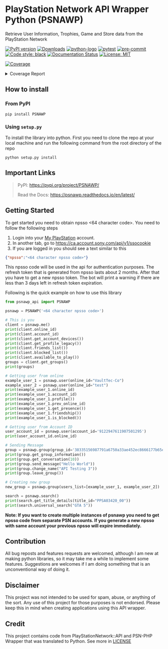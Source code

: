 
# PlayStation Network API Wrapper Python (PSNAWP)

Retrieve User Information, Trophies, Game and Store data from the PlayStation Network

[![PyPI version](https://badge.fury.io/py/psnawp.svg)](https://badge.fury.io/py/psnawp)
[![Downloads](https://pepy.tech/badge/psnawp)](https://pepy.tech/project/psnawp)
[![python-logo](https://img.shields.io/badge/python-3.8_|_3.9_|_3.10-blue.svg)](https://www.python.org/)
[![pytest](https://github.com/isFakeAccount/psnawp/actions/workflows/pytest.yaml/badge.svg)](https://github.com/isFakeAccount/psnawp/actions/workflows/pytest.yaml)
[![pre-commit](https://github.com/isFakeAccount/psnawp/actions/workflows/pre-commit.yaml/badge.svg)](https://github.com/isFakeAccount/psnawp/actions/workflows/pre-commit.yaml)
[![Code style: black](https://img.shields.io/badge/code%20style-black-000000.svg)](https://github.com/psf/black)
[![Documentation Status](https://readthedocs.org/projects/psnawp/badge/?version=latest)](https://psnawp.readthedocs.io/en/latest/?badge=latest)
[![License: MIT](https://img.shields.io/badge/License-MIT-blue.svg)](https://opensource.org/licenses/MIT)

<!-- Pytest Coverage Comment:Begin -->
<a href="https://github.com/RogueFairyStudios/psnawp/blob/main/README.md"><img alt="Coverage" src="https://img.shields.io/badge/Coverage-39%25-red.svg" /></a><details><summary>Coverage Report </summary><table><tr><th>File</th><th>Stmts</th><th>Miss</th><th>Cover</th><th>Missing</th></tr><tbody><tr><td colspan="5"><b>/opt/hostedtoolcache/Python/3.11.0/x64/lib/python3.11/site-packages/psnawp_api</b></td></tr><tr><td>&nbsp; &nbsp;<a href="https://github.com/RogueFairyStudios/psnawp/blob/main//opt/hostedtoolcache/Python/3.11.0/x64/lib/python3.11/site-packages/psnawp_api/__init__.py">__init__.py</a></td><td>1</td><td>0</td><td>100%</td><td>&nbsp;</td></tr><tr><td>&nbsp; &nbsp;<a href="https://github.com/RogueFairyStudios/psnawp/blob/main//opt/hostedtoolcache/Python/3.11.0/x64/lib/python3.11/site-packages/psnawp_api/psnawp.py">psnawp.py</a></td><td>30</td><td>12</td><td>12</td><td><a href="https://github.com/RogueFairyStudios/psnawp/blob/main//opt/hostedtoolcache/Python/3.11.0/x64/lib/python3.11/site-packages/psnawp_api/psnawp.py#L 60%"> 60%</a></td></tr><tr><td colspan="5"><b>/opt/hostedtoolcache/Python/3.11.0/x64/lib/python3.11/site-packages/psnawp_api/core</b></td></tr><tr><td>&nbsp; &nbsp;<a href="https://github.com/RogueFairyStudios/psnawp/blob/main//opt/hostedtoolcache/Python/3.11.0/x64/lib/python3.11/site-packages/psnawp_api/core/__init__.py">__init__.py</a></td><td>0</td><td>0</td><td>100%</td><td>&nbsp;</td></tr><tr><td>&nbsp; &nbsp;<a href="https://github.com/RogueFairyStudios/psnawp/blob/main//opt/hostedtoolcache/Python/3.11.0/x64/lib/python3.11/site-packages/psnawp_api/core/authenticator.py">authenticator.py</a></td><td>46</td><td>18</td><td>18</td><td><a href="https://github.com/RogueFairyStudios/psnawp/blob/main//opt/hostedtoolcache/Python/3.11.0/x64/lib/python3.11/site-packages/psnawp_api/core/authenticator.py#L 61%"> 61%</a></td></tr><tr><td>&nbsp; &nbsp;<a href="https://github.com/RogueFairyStudios/psnawp/blob/main//opt/hostedtoolcache/Python/3.11.0/x64/lib/python3.11/site-packages/psnawp_api/core/psnawp_exceptions.py">psnawp_exceptions.py</a></td><td>9</td><td>0</td><td>100%</td><td>&nbsp;</td></tr><tr><td colspan="5"><b>/opt/hostedtoolcache/Python/3.11.0/x64/lib/python3.11/site-packages/psnawp_api/models</b></td></tr><tr><td>&nbsp; &nbsp;<a href="https://github.com/RogueFairyStudios/psnawp/blob/main//opt/hostedtoolcache/Python/3.11.0/x64/lib/python3.11/site-packages/psnawp_api/models/__init__.py">__init__.py</a></td><td>0</td><td>0</td><td>100%</td><td>&nbsp;</td></tr><tr><td>&nbsp; &nbsp;<a href="https://github.com/RogueFairyStudios/psnawp/blob/main//opt/hostedtoolcache/Python/3.11.0/x64/lib/python3.11/site-packages/psnawp_api/models/client.py">client.py</a></td><td>47</td><td>27</td><td>27</td><td><a href="https://github.com/RogueFairyStudios/psnawp/blob/main//opt/hostedtoolcache/Python/3.11.0/x64/lib/python3.11/site-packages/psnawp_api/models/client.py#L 43%"> 43%</a></td></tr><tr><td>&nbsp; &nbsp;<a href="https://github.com/RogueFairyStudios/psnawp/blob/main//opt/hostedtoolcache/Python/3.11.0/x64/lib/python3.11/site-packages/psnawp_api/models/group.py">group.py</a></td><td>52</td><td>35</td><td>35</td><td><a href="https://github.com/RogueFairyStudios/psnawp/blob/main//opt/hostedtoolcache/Python/3.11.0/x64/lib/python3.11/site-packages/psnawp_api/models/group.py#L 33%"> 33%</a></td></tr><tr><td>&nbsp; &nbsp;<a href="https://github.com/RogueFairyStudios/psnawp/blob/main//opt/hostedtoolcache/Python/3.11.0/x64/lib/python3.11/site-packages/psnawp_api/models/search.py">search.py</a></td><td>15</td><td>7</td><td>7</td><td><a href="https://github.com/RogueFairyStudios/psnawp/blob/main//opt/hostedtoolcache/Python/3.11.0/x64/lib/python3.11/site-packages/psnawp_api/models/search.py#L 53%"> 53%</a></td></tr><tr><td>&nbsp; &nbsp;<a href="https://github.com/RogueFairyStudios/psnawp/blob/main//opt/hostedtoolcache/Python/3.11.0/x64/lib/python3.11/site-packages/psnawp_api/models/user.py">user.py</a></td><td>72</td><td>53</td><td>53</td><td><a href="https://github.com/RogueFairyStudios/psnawp/blob/main//opt/hostedtoolcache/Python/3.11.0/x64/lib/python3.11/site-packages/psnawp_api/models/user.py#L 26%"> 26%</a></td></tr><tr><td colspan="5"><b>/opt/hostedtoolcache/Python/3.11.0/x64/lib/python3.11/site-packages/psnawp_api/utils</b></td></tr><tr><td>&nbsp; &nbsp;<a href="https://github.com/RogueFairyStudios/psnawp/blob/main//opt/hostedtoolcache/Python/3.11.0/x64/lib/python3.11/site-packages/psnawp_api/utils/__init__.py">__init__.py</a></td><td>0</td><td>0</td><td>100%</td><td>&nbsp;</td></tr><tr><td>&nbsp; &nbsp;<a href="https://github.com/RogueFairyStudios/psnawp/blob/main//opt/hostedtoolcache/Python/3.11.0/x64/lib/python3.11/site-packages/psnawp_api/utils/endpoints.py">endpoints.py</a></td><td>2</td><td>0</td><td>100%</td><td>&nbsp;</td></tr><tr><td>&nbsp; &nbsp;<a href="https://github.com/RogueFairyStudios/psnawp/blob/main//opt/hostedtoolcache/Python/3.11.0/x64/lib/python3.11/site-packages/psnawp_api/utils/misc.py">misc.py</a></td><td>13</td><td>9</td><td>9</td><td><a href="https://github.com/RogueFairyStudios/psnawp/blob/main//opt/hostedtoolcache/Python/3.11.0/x64/lib/python3.11/site-packages/psnawp_api/utils/misc.py#L 31%"> 31%</a></td></tr><tr><td>&nbsp; &nbsp;<a href="https://github.com/RogueFairyStudios/psnawp/blob/main//opt/hostedtoolcache/Python/3.11.0/x64/lib/python3.11/site-packages/psnawp_api/utils/request_builder.py">request_builder.py</a></td><td>71</td><td>59</td><td>59</td><td><a href="https://github.com/RogueFairyStudios/psnawp/blob/main//opt/hostedtoolcache/Python/3.11.0/x64/lib/python3.11/site-packages/psnawp_api/utils/request_builder.py#L 17%"> 17%</a></td></tr><tr><td><b>TOTAL</b></td><td><b>358</b></td><td><b>220</b></td><td><b>39%</b></td><td>&nbsp;</td></tr></tbody></table></details>
<!-- Pytest Coverage Comment:End -->

## How to install

### From PyPI

```
pip install PSNAWP
```
### Using `setup.py`
To install the library into python. First you need to clone the repo at your local machine and run the following command from the root directory of the repo

```
python setup.py install
```

## Important Links
> PyPI: https://pypi.org/project/PSNAWP/
>
> Read the Docs: https://psnawp.readthedocs.io/en/latest/

## Getting Started

To get started you need to obtain npsso <64 character code>. You need to follow the following steps

1. Login into your [My PlayStation](https://my.playstation.com/) account.
2. In another tab, go to https://ca.account.sony.com/api/v1/ssocookie
3. If you are logged in you should see a text similar to this

```json
{"npsso":"<64 character npsso code>"}
```
This npsso code will be used in the api for authentication purposes. The refresh token that is generated from npsso lasts about 2 months. After that you have to get a new npsso token. The bot will print a warning if there are less than 3 days left in refresh token expiration.

Following is the quick example on how to use this library

```py
from psnawp_api import PSNAWP

psnawp = PSNAWP('<64 character npsso code>')

# This is you
client = psnawp.me()
print(client.online_id)
print(client.account_id)
print(client.get_account_devices())
print(client.get_profile_legacy())
print(client.friends_list())
print(client.blocked_list())
print(client.available_to_play())
groups = client.get_groups()
print(groups)

# Getting user from online
example_user_1 = psnawp.user(online_id="VaultTec-Co")
example_user_2 = psnawp.user(online_id="test")
print(example_user_1.online_id)
print(example_user_1.account_id)
print(example_user_1.profile())
print(example_user_1.prev_online_id)
print(example_user_1.get_presence())
print(example_user_1.friendship())
print(example_user_1.is_blocked())

# Getting user from Account ID
user_account_id = psnawp.user(account_id='9122947611907501295')
print(user_account_id.online_id)

# Sending Message
group = psnawp.group(group_id='38335156987791a6750a33ae452ec8666177b65e-103')
print(group.get_group_information())
print(group.get_conversation(10))
print(group.send_message("Hello World"))
print(group.change_name("API Testing 3"))
print(group.leave_group())

# Creating new group
new_group = psnawp.group(users_list=[example_user_1, example_user_2])

search = psnawp.search()
print(search.get_title_details(title_id="PPSA03420_00"))
print(search.universal_search("GTA 5"))
 ```

**Note: If you want to create multiple instances of psnawp you need to get npsso code from separate PSN accounts. If you generate a new npsso with same account your previous npsso will expire immediately.**

## Contribution

All bug reposts and features requests are welcomed, although I am new at making python libraries, so it may take me a while to implement some features. Suggestions are welcomes if I am doing something that is an unconventional way of doing it.

## Disclaimer

This project was not intended to be used for spam, abuse, or anything of the sort. Any use of this project for those purposes is not endorsed. Please keep this in mind when creating applications using this API wrapper.

## Credit

This project contains code from PlayStationNetwork::API and PSN-PHP Wrapper that was translated to Python. See more in [LICENSE](LICENSE.md)
